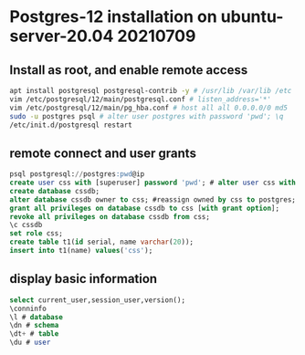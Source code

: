 # Postgres-12 installation on ubuntu-server-20.04 20210709
## Install as root, and enable remote access
```bash
apt install postgresql postgresql-contrib -y # /usr/lib /var/lib /etc
vim /etc/postgresql/12/main/postgresql.conf # listen_address='*'
vim /etc/postgresql/12/main/pg_hba.conf # host all all 0.0.0.0/0 md5
sudo -u postgres psql # alter user postgres with password 'pwd'; \q
/etc/init.d/postgresql restart
```
## remote connect and user grants
```sql
psql postgresql://postgres:pwd@ip
create user css with [superuser] password 'pwd'; # alter user css with nosuperuser;
create database cssdb;
alter database cssdb owner to css; #reassign owned by css to postgres;
grant all privileges on database cssdb to css [with grant option];
revoke all privileges on database cssdb from css;
\c cssdb
set role css;
create table t1(id serial, name varchar(20));
insert into t1(name) values('css');
```
## display basic information
```sql
select current_user,session_user,version();
\conninfo
\l # database
\dn # schema
\dt+ # table
\du # user
```
